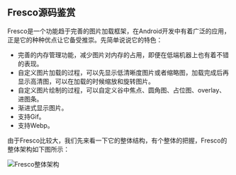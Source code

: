 ## Fresco源码鉴赏

Fresco是一个功能趋于完善的图片加载框架，在Android开发中有着广泛的应用，正是它的种种优点让它备受推崇。先简单说说它的特色：

- 完善的内存管理功能，减少图片对内存的占用，即便在低端机器上也有着不错的表现。
- 自定义图片加载的过程，可以先显示低清晰度图片或者缩略图，加载完成后再显示高清图，可以在加载的时候缩放和旋转图片。
- 自定义图片绘制的过程，可以自定义谷中焦点、圆角图、占位图、overlay、进图条。
- 渐进式显示图片。
- 支持Gif。
- 支持Webp。

由于Fresco比较大，我们先来看一下它的整体结构，有个整体的把握，Fresco的整体架构如下图所示：

![Fresco整体架构](https://github.com/ZLOVE320483/DayDayUp/blob/main/pic/fresco1.png)
